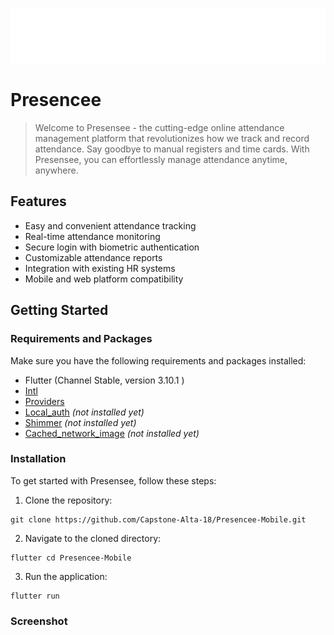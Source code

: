 <p align='center'>
    <a href="">
        <img src="/lib/assets/images/bannerTrans.png"></img>
    </a>
</p>

# Presencee

> Welcome to Presensee - the cutting-edge online attendance management platform that revolutionizes how we track and record attendance. Say goodbye to manual registers and time cards. With Presensee, you can effortlessly manage attendance anytime, anywhere.

## Features
- Easy and convenient attendance tracking
- Real-time attendance monitoring
- Secure login with biometric authentication
- Customizable attendance reports
- Integration with existing HR systems
- Mobile and web platform compatibility

## Getting Started

### Requirements and Packages

Make sure you have the following requirements and packages installed:

- Flutter (Channel Stable, version 3.10.1 )
- [Intl](https://pub.dev/packages/intl)
- [Providers](https://pub.dev/packages/provider)
- [Local_auth](https://pub.dev/packages/local_auth) _(not installed yet)_
- [Shimmer](https://pub.dev/packages/shimmer) _(not installed yet)_
- [Cached_network_image](https://pub.dev/packages/cached_network_image) _(not installed yet)_

### Installation

To get started with Presensee, follow these steps:

1. Clone the repository:

```
git clone https://github.com/Capstone-Alta-18/Presencee-Mobile.git
```
2. Navigate to the cloned directory:
```
flutter cd Presencee-Mobile
```
3. Run the application:
```
flutter run
```

### Screenshot

